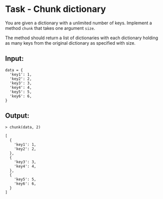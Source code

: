 # Task - Chunk dictionary

You are given a dictionary with a unlimited number of keys. Implement a method `chunk` that takes one argument `size`.

The method should return a list of dictionaries with each dictionary holding as many keys from the original dictionary as specified with size.

## Input:

```
data = {
  'key1': 1,
  'key2': 2,
  'key3': 3,
  'key4': 4,
  'key5': 5,
  'key6': 6,
}
```

## Output:

```
> chunk(data, 2)

[
  {
    'key1': 1,
    'key2': 2,
  },
  {
    'key3': 3,
    'key4': 4,
  },
  {
    'key5': 5,
    'key6': 6,
  }
]
```
